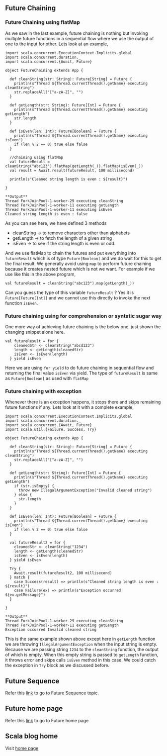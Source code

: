 ## Future Chaining

### Future Chaining using flatMap

As we saw in the last example, future chaining is nothing but invoking multiple future functions in a sequential flow where we use the output of one to the input for other. Lets look at an example,

```
import scala.concurrent.ExecutionContext.Implicits.global
import scala.concurrent.duration._
import scala.concurrent.{Await, Future}

object FutureChaining extends App {

  def cleanString(str: String): Future[String] = Future {
    println(s"Thread ${Thread.currentThread().getName} executing cleanString")
    str.replaceAll("[^a-zA-Z]", "")
  }

  def getLength(str: String): Future[Int] = Future {
    println(s"Thread ${Thread.currentThread().getName} executing getLength")
    str.length
  }

  def isEven(len: Int): Future[Boolean] = Future {
    println(s"Thread ${Thread.currentThread().getName} executing isEven")
    if (len % 2 == 0) true else false
  }

  //chaining using flatMap
  val futureResult = cleanString("abc123").flatMap(getLength(_)).flatMap(isEven(_))
  val result = Await.result(futureResult, 100 millisecond)

  println(s"Cleaned string length is even : ${result}")

}

**Output**
Thread ForkJoinPool-1-worker-29 executing cleanString
Thread ForkJoinPool-1-worker-11 executing getLength
Thread ForkJoinPool-1-worker-11 executing isEven
Cleaned string length is even : false

```
As you can see here, we have defined 3 methods 

- cleanString -> to remove characters other than alphabets
- getLength -> to fetch the length of a given string
- isEven -> to see if the string length is even or odd.

And we use flatMap to chain the futures and put everything into `futureResult` which is of type `Future[Boolean]` and we do wait for this to get the final result. 
We generally avoid using `map` to perform future chaining because it creates nested future which is not we want. For example if we use like this in the above program,

```
val futureResult = cleanString("abc123").map(getLength(_))
```
Can you guess the type of this variable `futureResult` ? Yes it is `Future[Future[Int]]` and we cannot use this directly to invoke the next function `isEven`.

### Future chaining using for comprehension or syntatic sugar way

One more way of achieving future chaining is the below one, just shown the changing snippet alone here.

```
val futureResult = for {
    cleanedStr <- cleanString("abcd123")
    length <- getLength(cleanedStr)
    isEven <- isEven(length)
  } yield isEven
```
Here we are using `for yield` to do future chaining in sequential flow and returning the final value `isEven` via yield. The type of `futureResult` is same as `Future[Boolean]` as used with `flatMap`

### Future chaining with exception

Whenever there is an exception happens, it stops there and skips remaining future functions if any. Lets look at it with a complete example,

```
import scala.concurrent.ExecutionContext.Implicits.global
import scala.concurrent.duration._
import scala.concurrent.{Await, Future}
import scala.util.{Failure, Success, Try}

object FutureChaining extends App {

  def cleanString(str: String): Future[String] = Future {
    println(s"Thread ${Thread.currentThread().getName} executing cleanString")
    str.replaceAll("[^a-zA-Z]", "")
  }

  def getLength(str: String): Future[Int] = Future {
    println(s"Thread ${Thread.currentThread().getName} executing getLength")
    if (str.isEmpty) {
      throw new IllegalArgumentException("Invalid cleaned string")
    } else {
      str.length
    }
  }

  def isEven(len: Int): Future[Boolean] = Future {
    println(s"Thread ${Thread.currentThread().getName} executing isEven")
    if (len % 2 == 0) true else false
  }

  val futureResult2 = for {
    cleanedStr <- cleanString("1234")
    length <- getLength(cleanedStr)
    isEven <- isEven(length)
  } yield isEven

  Try {
    Await.result(futureResult2, 100 millisecond)
  } match {
    case Success(result) => println(s"Cleaned string length is even : ${result}")
    case Failure(ex) => println(s"Exception occurred ${ex.getMessage}")
  }

}

**Output**
Thread ForkJoinPool-1-worker-29 executing cleanString
Thread ForkJoinPool-1-worker-11 executing getLength
Exception occurred Invalid cleaned string

```

This is the same example shown above except here in `getLength` function we are throwing `IllegalArgumentException` when the input string is empty. Because we are passing string `1234` to the `cleanString` function, the output of which is empty. When this empty string is passed to `getLength` function, it throws error and skips calls `isEven` method in this case. We could catch the exception in `Try` block as we discussed before.

## Future Sequence

Refer this [link](/sequence.md) to go to Future Sequence topic.

## Future home page

Refer this [link](/README.md) to go to Future home page

## Scala blog home

Visit [home page](https://nvenkatp.github.io/scala)